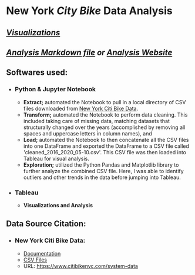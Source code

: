 # **New York *City Bike* Data Analysis**

## *[Visualizations](https://hedeencharles.github.io/Tableau_Project/index.html)*
## *[Analysis Markdown file](https://github.com/hedeencharles/Tableau_Project/blob/main/ANALYSIS.md) or [Analysis Website](https://hedeencharles.github.io/Tableau_Project/analysis.html)*

## Softwares used:
* ### Python & Jupyter Notebook
  * **Extract;** automated the Notebook to pull in a local directory of CSV files downloaded from [New York Citi Bike Data](https://s3.amazonaws.com/tripdata/index.html). 
  * **Transform;** automated the Notebook to perform data cleaning. This included taking care of missing data, matching datasets that structurally changed over the years (accomplished by removing all spaces and uppercase letters in column names), and 
  * **Load;** automated the Notebook to then concatenate all the CSV files into one DataFrame and exported the DataFrame to a CSV file called 'cleaned_2016_2020_05-10.csv'. This CSV file was then loaded into Tableau for visual analysis.
  * **Exploration;** utilized the Python Pandas and Matplotlib library to further analyze the combined CSV file. Here, I was able to identify outliers and other trends in the data before jumping into Tableau.
* ### Tableau
  * **Visualizations and Analysis** 
  
## Data Source Citation:
* ### New York Citi Bike Data:
  * [Documentation](https://www.citibikenyc.com/system-data)
  * [CSV Files](https://s3.amazonaws.com/tripdata/index.html)
  * URL: https://www.citibikenyc.com/system-data